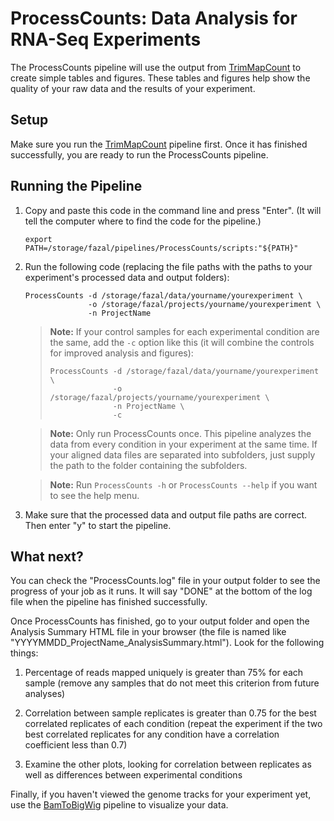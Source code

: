 # ProcessCounts: Data Analysis for RNA-Seq Experiments

The ProcessCounts pipeline will use the output from 
[TrimMapCount](https://fazallabbcm.github.io/FazalLabPipelines/TrimMapCount) to create simple tables 
and figures. These tables and figures help show the quality of your raw data and the results of your 
experiment.


## Setup

Make sure you run the [TrimMapCount](https://fazallabbcm.github.io/TrimMapCount) pipeline first.
Once it has finished successfully, you are ready to run the ProcessCounts pipeline.


## Running the Pipeline

1. Copy and paste this code in the command line and press "Enter". (It will tell the computer where to find 
   the code for the pipeline.)
   
   ```
   export PATH=/storage/fazal/pipelines/ProcessCounts/scripts:"${PATH}"
   ```
   
2. Run the following code (replacing the file paths with the paths to your experiment's 
   processed data and output folders):
   
   ```
   ProcessCounts -d /storage/fazal/data/yourname/yourexperiment \
                 -o /storage/fazal/projects/yourname/yourexperiment \
                 -n ProjectName
   ```
   
   > **Note:** If your control samples for each experimental condition are the same, add the `-c` option like 
   > this (it will combine the controls for improved analysis and figures):
   > ```
   > ProcessCounts -d /storage/fazal/data/yourname/yourexperiment \
   >               -o /storage/fazal/projects/yourname/yourexperiment \
   >               -n ProjectName \
   >               -c
   > ```

   > **Note:** Only run ProcessCounts once. This pipeline analyzes the data from every condition 
   > in your experiment at the same time. If your aligned data files are separated into subfolders, 
   > just supply the path to the folder containing the subfolders.

   > **Note:** Run `ProcessCounts -h` or `ProcessCounts --help` if you want to see the help menu.
   
3. Make sure that the processed data and output file paths are correct. Then enter "y" to 
   start the pipeline.


## What next?

You can check the "ProcessCounts.log" file in your output folder to see the progress of your job as 
it runs. It will say "DONE" at the bottom of the log file when the pipeline has finished successfully.

Once ProcessCounts has finished, go to your output folder and open the Analysis Summary HTML file in your 
browser (the file is named like "YYYYMMDD_ProjectName_AnalysisSummary.html"). Look for the following things:

  1. Percentage of reads mapped uniquely is greater than 75% for each sample (remove any 
     samples that do not meet this criterion from future analyses) 

  2. Correlation between sample replicates is greater than 0.75 for the best correlated 
     replicates of each condition (repeat the experiment if the two best correlated replicates 
     for any condition have a correlation coefficient less than 0.7) 

  3. Examine the other plots, looking for correlation between replicates as well as differences 
     between experimental conditions

Finally, if you haven't viewed the genome tracks for your experiment yet, use the 
[BamToBigWig](https://fazallabbcm.github.io/FazalLabPipelines/BamToBigWig) pipeline to visualize your data.
